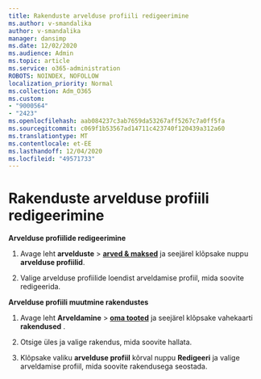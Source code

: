 ```yaml
---
title: Rakenduste arvelduse profiili redigeerimine
ms.author: v-smandalika
author: v-smandalika
manager: dansimp
ms.date: 12/02/2020
ms.audience: Admin
ms.topic: article
ms.service: o365-administration
ROBOTS: NOINDEX, NOFOLLOW
localization_priority: Normal
ms.collection: Adm_O365
ms.custom:
- "9000564"
- "2423"
ms.openlocfilehash: aab084237c3ab7659da53267aff5267c7a0ff5fa
ms.sourcegitcommit: c069f1b53567ad14711c423740f120439a312a60
ms.translationtype: MT
ms.contentlocale: et-EE
ms.lasthandoff: 12/04/2020
ms.locfileid: "49571733"
---
```

# <a name="edit-billing-profile-for-apps"></a>Rakenduste arvelduse profiili redigeerimine

**Arvelduse profiilide redigeerimine**

1. Avage leht **arvelduste**  >  **[arved & maksed](https://go.microsoft.com/fwlink/p/?linkid=848039)** ja seejärel klõpsake nuppu **arvelduse profiilid**.

2. Valige arvelduse profiilide loendist arveldamise profiil, mida soovite redigeerida.

**Arvelduse profiili muutmine rakendustes**

1. Avage leht **Arveldamine**  >  **[oma tooted](https://go.microsoft.com/fwlink/p/?linkid=842054)** ja seejärel klõpsake vahekaarti **rakendused** .

2. Otsige üles ja valige rakendus, mida soovite hallata.  

3. Klõpsake valiku **arvelduse profiil** kõrval nuppu **Redigeeri** ja valige arveldamise profiil, mida soovite rakendusega seostada.